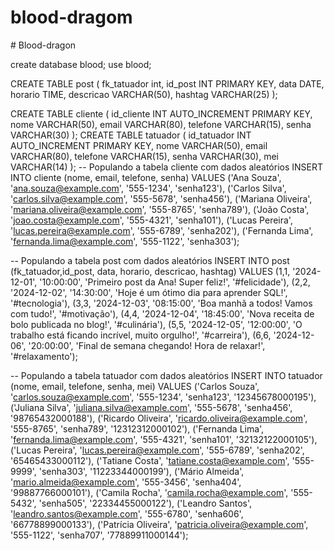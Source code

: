 # blood-dragom
#   B l o o d - d r a g o n 

create database blood;
use blood;


CREATE TABLE post (
    fk_tatuador int,
    id_post INT PRIMARY KEY,
    data DATE,
    horario TIME,
    descricao VARCHAR(50),
    hashtag VARCHAR(25)
);

CREATE TABLE cliente (
    id_cliente INT AUTO_INCREMENT PRIMARY KEY,
    nome VARCHAR(50),
    email VARCHAR(80),
    telefone VARCHAR(15),
    senha VARCHAR(30)
);
CREATE TABLE tatuador (
    id_tatuador INT AUTO_INCREMENT PRIMARY KEY,
    nome VARCHAR(50),
    email VARCHAR(80),
    telefone VARCHAR(15),
    senha VARCHAR(30),
    mei VARCHAR(14)
);
-- Populando a tabela cliente com dados aleatórios
INSERT INTO cliente (nome, email, telefone, senha)
VALUES 
('Ana Souza', 'ana.souza@example.com', '555-1234', 'senha123'),
('Carlos Silva', 'carlos.silva@example.com', '555-5678', 'senha456'),
('Mariana Oliveira', 'mariana.oliveira@example.com', '555-8765', 'senha789'),
('João Costa', 'joao.costa@example.com', '555-4321', 'senha101'),
('Lucas Pereira', 'lucas.pereira@example.com', '555-6789', 'senha202'),
('Fernanda Lima', 'fernanda.lima@example.com', '555-1122', 'senha303');

-- Populando a tabela post com dados aleatórios
INSERT INTO post (fk_tatuador,id_post, data, horario, descricao, hashtag)
VALUES
(1,1, '2024-12-01', '10:00:00', 'Primeiro post da Ana! Super feliz!', '#felicidade'),
(2,2, '2024-12-02', '14:30:00', 'Hoje é um ótimo dia para aprender SQL!', '#tecnologia'),
(3,3, '2024-12-03', '08:15:00', 'Boa manhã a todos! Vamos com tudo!', '#motivação'),
(4,4, '2024-12-04', '18:45:00', 'Nova receita de bolo publicada no blog!', '#culinária'),
(5,5, '2024-12-05', '12:00:00', 'O trabalho está ficando incrível, muito orgulho!', '#carreira'),
(6,6, '2024-12-06', '20:00:00', 'Final de semana chegando! Hora de relaxar!', '#relaxamento');

-- Populando a tabela tatuador com dados aleatórios
INSERT INTO tatuador (nome, email, telefone, senha, mei)
VALUES
('Carlos Souza', 'carlos.souza@example.com', '555-1234', 'senha123', '12345678000195'),
('Juliana Silva', 'juliana.silva@example.com', '555-5678', 'senha456', '98765432000188'),
('Ricardo Oliveira', 'ricardo.oliveira@example.com', '555-8765', 'senha789', '12312312000102'),
('Fernanda Lima', 'fernanda.lima@example.com', '555-4321', 'senha101', '32132122000105'),
('Lucas Pereira', 'lucas.pereira@example.com', '555-6789', 'senha202', '65465433000112'),
('Tatiane Costa', 'tatiane.costa@example.com', '555-9999', 'senha303', '11223344000199'),
('Mário Almeida', 'mario.almeida@example.com', '555-3456', 'senha404', '99887766000101'),
('Camila Rocha', 'camila.rocha@example.com', '555-5432', 'senha505', '22334455000122'),
('Leandro Santos', 'leandro.santos@example.com', '555-6780', 'senha606', '66778899000133'),
('Patrícia Oliveira', 'patricia.oliveira@example.com', '555-1122', 'senha707', '77889911000144');


